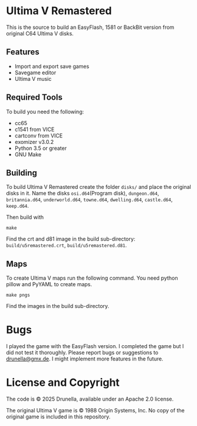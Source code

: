 # Ultima V Remastered
This is the source to build an EasyFlash, 1581 or BackBit version from original C64 Ultima V disks.

## Features
* Import and export save games
* Savegame editor
* Ultima V music

## Required Tools
To build you need the following:
* cc65
* c1541 from VICE
* cartconv from VICE
* exomizer v3.0.2
* Python 3.5 or greater
* GNU Make

## Building
To build Ultima V Remastered create the folder `disks/` and place the
original disks in it. Name the disks `osi.d64`(Program disk), `dungeon.d64`, 
`britannia.d64`, `underworld.d64`, `towne.d64`, `dwelling.d64`, `castle.d64`, 
`keep.d64`.

Then build with

```
make
```

Find the crt and d81 image in the build sub-directory:
`build/u5remastered.crt`, 
`build/u5remastered.d81`.

## Maps
To create Ultima V maps run the following command. You need python pillow
and PyYAML to create maps.

```
make pngs
```

Find the images in the build sub-directory.

# Bugs

I played the game with the EasyFlash version. I completed the game but
I did not test it thoroughly. Please report bugs or suggestions to drunella@gmx.de.
I might implement more features in the future.

# License and Copyright

The code is © 2025 Drunella, available under an Apache 2.0 license.

The original Ultima V game is © 1988 Origin Systems, Inc. 
No copy of the original game is included in this repository.
